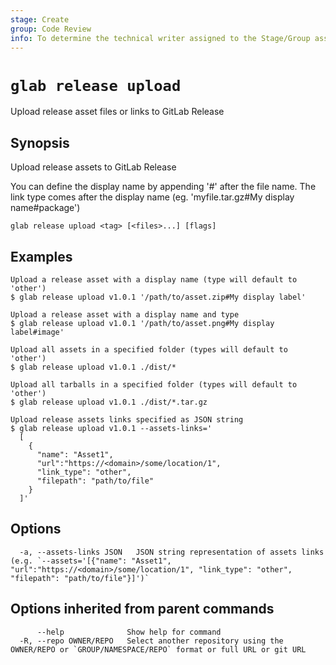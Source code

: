 ```yaml
---
stage: Create
group: Code Review
info: To determine the technical writer assigned to the Stage/Group associated with this page, see https://about.gitlab.com/handbook/product/ux/technical-writing/#assignments
---
```


<!--
This documentation is auto generated by a script.
Please do not edit this file directly, check cmd/gen-docs/docs.go.
-->

# `glab release upload`

Upload release asset files or links to GitLab Release

## Synopsis

Upload release assets to GitLab Release

You can define the display name by appending '#' after the file name. 
The link type comes after the display name (eg. 'myfile.tar.gz#My display name#package')

```plaintext
glab release upload <tag> [<files>...] [flags]
```

## Examples

```plaintext
Upload a release asset with a display name (type will default to 'other')
$ glab release upload v1.0.1 '/path/to/asset.zip#My display label'

Upload a release asset with a display name and type
$ glab release upload v1.0.1 '/path/to/asset.png#My display label#image'

Upload all assets in a specified folder (types will default to 'other')
$ glab release upload v1.0.1 ./dist/*

Upload all tarballs in a specified folder (types will default to 'other')
$ glab release upload v1.0.1 ./dist/*.tar.gz

Upload release assets links specified as JSON string
$ glab release upload v1.0.1 --assets-links='
  [
    {
      "name": "Asset1", 
      "url":"https://<domain>/some/location/1", 
      "link_type": "other", 
      "filepath": "path/to/file"
    }
  ]'

```

## Options

```plaintext
  -a, --assets-links JSON   JSON string representation of assets links (e.g. `--assets='[{"name": "Asset1", "url":"https://<domain>/some/location/1", "link_type": "other", "filepath": "path/to/file"}]')`
```

## Options inherited from parent commands

```plaintext
      --help              Show help for command
  -R, --repo OWNER/REPO   Select another repository using the OWNER/REPO or `GROUP/NAMESPACE/REPO` format or full URL or git URL
```
